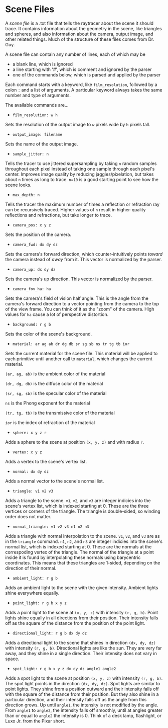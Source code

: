 # Scene Files

A *scene file* is a .txt file that tells the raytracer about the scene it
should trace. It contains information about the geometry in the scene, like
triangles and spheres, and also information about the camera, output image, and
other related things. Much of the structure of these files comes from Dr. Guy.

A scene file can contain any number of lines, each of which may be
- a blank line, which is ignored
- a line starting with '#', which is comment and ignored by the parser
- one of the commands below, which is parsed and applied by the parser

Each command starts with a keyword, like `film_resolution`, followed by a colon
`:` and a list of arguments. A particular keyword always takes the same number
and type of arguments.

The available commands are...

- `film_resolution: w h` 

Sets the resolution of the output image to `w` pixels wide by `h` pixels tall.

- `output_image: filename`

Sets the name of the output image.

- `sample_jitter: n`

Tells the tracer to use jittered supersampling by taking `n` random samples throughout each pixel instead of taking one sample through each pixel's center. Improves image quality by reducing jaggies/pixelation, but takes about `n` times as long to trace. `n=10` is a good starting point to see how the scene looks.

- `max_depth: n`

Tells the tracer the maximum number of times a reflection or refraction ray can be recursively traced. Higher values of `n` result in higher-quality reflections and refractions, but take longer to trace.

- `camera_pos: x y z`

Sets the position of the camera.

- `camera_fwd: dx dy dz`

Sets the camera's forward direction, which counter-intuitively points *toward* the camera instead of *away* from it. This vector is normalized by the parser.

- `camera_up: dx dy dz`

Sets the camera's up direction. This vector is normalized by the parser.

- `camera_fov_ha: ha`

Sets the camera's field of vision half angle. This is the angle from the camera's forward direction to a vector pointing from the camera to the top of the view frame. You can think of it as the "zoom" of the camera. High values for `ha` cause a lot of perspective distortion.

- `background: r g b`

Sets the color of the scene's background.

- `material: ar ag ab dr dg db sr sg sb ns tr tg tb ior`

Sets the current material for the scene file. This material will be applied to each primitive until another call to `material`, which changes the current material.

`(ar, ag, ab)` is the ambient color of the material

`(dr, dg, db)` is the diffuse color of the material

`(sr, sg, sb)` is the specular color of the material

`ns` is the Phong exponent for the material

`(tr, tg, tb)` is the transmissive color of the material

`ior` is the index of refraction of the material

- `sphere: x y z r`

Adds a sphere to the scene at position `(x, y, z)` and with radius `r`.

- `vertex: x y z`

Adds a vertex to the scene's vertex list.

- `normal: dx dy dz`

Adds a normal vector to the scene's normal list.

- `triangle: v1 v2 v3`

Adds a triangle to the scene. `v1`, `v2`, and `v3` are integer indicies into the scene's vertex list, which is indexed starting at 0. These are the three vertices or corners of the triangle. The triangle is double-sided, so winding order does not matter.

- `normal_triangle: v1 v2 v3 n1 n2 n3`

Adds a triangle with normal interpolation to the scene. `v1`, `v2`, and `v3` are as in the `triangle` command. `n1`, `n2`, and `n3` are integer indicies into the scene's normal list, which is indexed starting at 0. These are the normals at the correspoding vertex of the triangle. The normal of the triangle at a point inside it is found by interpolating these normals using barycentric coordinates. This means that these triangles are 1-sided, depending on the direction of their normal.

- `ambient_light: r g b`

Adds an ambient light to the scene with the given intensity. Ambient lights shine everywhere equally.

- `point_light: r g b x y z`

Adds a point light to the scene at `(x, y, z)` with intensity `(r, g, b)`. Point lights shine equally in all directions from their position. Their intensity falls off as the square of the distance from the position of the point light.

- `directional_light: r g b dx dy dz`

Adds a directional light to the scene that shines in direction `(dx, dy, dz)` with intensity `(r, g, b)`. Directional lights are like the sun. They are very far away, and they shine in a single direction. Their intensity does not vary in space.

- `spot_light: r g b x y z dx dy dz angle1 angle2`

Adds a spot light to the scene at position `(x, y, z)` with intensity `(r, g, b)`. The spot light points in the direction `(dx, dy, dz)`. Spot lights are similar to point lights. They shine from a position outward and their intensity falls off with the square of the distance from their position. But they also shine in a particular direction, and their intensity falls off as the angle from this direction grows. Up until `angle1`, the intensity is not modified by the angle. From `angle1` to `angle2`, the intensity falls off smoothly, until at angles greater than or equal to `angle2` the intensity is 0. Think of a desk lamp, flashlight, or Luxo Jr. from the Pixar short.